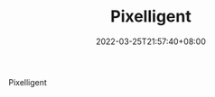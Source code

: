 ﻿---
weight: 
title: "Pixelligent"
description: "Pixelligent"
date: 2022-03-25T21:57:40+08:00
lastmod: 2022-03-25T16:45:40+08:00
draft: false
authors: ["Metabd"]
featuredImage: "271.jpg"
link: "https://www.pixelligent.com/"
tags: ["Pixelligent","开发者服务"]
categories: ["navigation"]
navigation: ["开发者服务"]
lightgallery: true
toc: true
pinned: false
recommend: false
recommend1: false
---
Pixelligent
